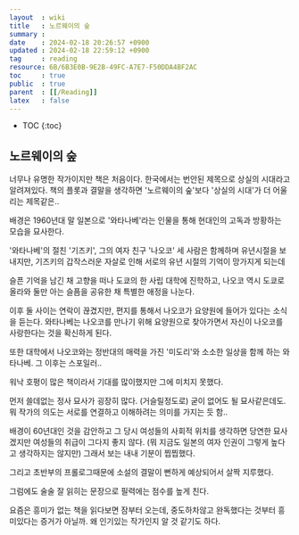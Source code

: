 ```yaml
---
layout  : wiki
title   : 노르웨이의 숲 
summary : 
date    : 2024-02-18 20:26:57 +0900
updated : 2024-02-18 22:59:12 +0900
tag     : reading
resource: 6B/6B3E0B-9E2B-49FC-A7E7-F50DDA4BF2AC
toc     : true
public  : true
parent  : [[/Reading]] 
latex   : false
---
```

* TOC
{:toc}

## 노르웨이의 숲

너무나 유명한 작가이지만 책은 처음이다. 한국에서는 번안된 제목으로 상실의 시대라고 알려져있다. 책의 플롯과 결말을 생각하면 '노르웨이의 숲'보다 '상실의 시대'가 더 어울리는 제목같은..

배경은 1960년대 말 일본으로 '와타나베'라는 인물을 통해 현대인의 고독과 방황하는 모습을 묘사한다.

'와타나베'의 절친 '기즈키', 그의 여자 친구 '나오코' 세 사람은 함께하며 유년시절을 보내지만, 기즈키의 갑작스러운 자살로 인해 서로의 유년 시절의 기억이 망가지게 되는데

슬픈 기억을 남긴 채 고향을 떠나 도쿄의 한 사립 대학에 진학하고, 나오코 역시 도쿄로 올라와 둘만 아는 슬픔을 공유한 채 특별한 애정을 나눈다. 

이후 둘 사이는 연락이 끊겼지만, 편지를 통해서 나오코가 요양원에 들어가 있다는 소식을 듣는다. 와타나베는 나오코를 만나기 위해 요양원으로 찾아가면서 자신이 나오코를 사랑한다는 것을 확신하게 된다. 

또한 대학에서 나오코와는 정반대의 매력을 가진 '미도리'와 소소한 일상을 함께 하는 와타나베. 그 이후는 스포일러..

워낙 호평이 많은 책이라서 기대를 많이했지만 그에 미치지 못했다.

먼저 쓸데없는 정사 묘사가 굉장히 많다. (거슬릴정도로) 굳이 없어도 될 묘사같은데도. 뭐 작가의 의도는 서로를 연결하고 이해하려는 의미를 가지는 듯 함..

배경이 60년대인 것을 감안하고 그 당시 여성들의 사회적 위치를 생각하면 당연한 묘사겠지만 여성들의 취급이 그다지 좋지 않다. (뭐 지금도 일본의 여자 인권이 그렇게 높다고 생각하지는 않지만) 그래서 보는 내내 기분이 찝찝했다.

그리고 초반부의 프롤로그때문에 소설의 결말이 뻔하게 예상되어서 살짝 지루했다.

그럼에도 술술 잘 읽히는 문장으로 필력에는 점수를 높게 친다.

요즘은 흥미가 없는 책을 읽다보면 잠부터 오는데, 중도하차않고 완독했다는 것부터 흥미있다는 증거가 아닐까. 왜 인기있는 작가인지 알 것 같기도 하다. 

